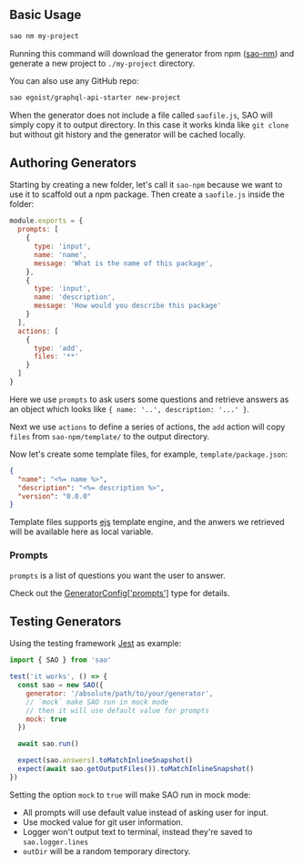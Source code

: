 ## Basic Usage

```bash
sao nm my-project
```

Running this command will download the generator from npm ([sao-nm](npm.im/sao-nm)) and generate a new project to `./my-project` directory.

You can also use any GitHub repo:

```bash
sao egoist/graphql-api-starter new-project
```

When the generator does not include a file called `saofile.js`, SAO will simply copy it to output directory. In this case it works kinda like `git clone` but without git history and the generator will be cached locally.

## Authoring Generators

Starting by creating a new folder, let's call it `sao-npm` because we want to use it to scaffold out a npm package. Then create a `saofile.js` inside the folder:

```js
module.exports = {
  prompts: [
    {
      type: 'input',
      name: 'name',
      message: 'What is the name of this package',
    },
    {
      type: 'input',
      name: 'description',
      message: 'How would you describe this package'
    }
  ],
  actions: [
    {
      type: 'add',
      files: '**'
    }
  ]
}
```

Here we use `prompts` to ask users some questions and retrieve answers as an object which looks like `{ name: '..', description: '...' }`.

Next we use `actions` to define a series of actions, the `add` action will copy `files` from `sao-npm/template/` to the output directory.

Now let's create some template files, for example, `template/package.json`:

```json
{
  "name": "<%= name %>",
  "description": "<%= description %>",
  "version": "0.0.0"
}
```

Template files supports [ejs](https://ejs.co) template engine, and the anwers we retrieved will be available here as local variable.

### Prompts

`prompts` is a list of questions you want the user to answer.

Check out the [GeneratorConfig['prompts']](/typedoc/interfaces/generatorconfig.html#prompts) type for details.

## Testing Generators

Using the testing framework [Jest](https://jestjs.io/) as example:

```js
import { SAO } from 'sao'

test('it works', () => {
  const sao = new SAO({
    generator: '/absolute/path/to/your/generator',
    // `mock` make SAO run in mock mode
    // then it will use default value for prompts
    mock: true
  })

  await sao.run()

  expect(sao.answers).toMatchInlineSnapshot()
  expect(await sao.getOutputFiles()).toMatchInlineSnapshot()
})
```

Setting the option `mock` to `true` will make SAO run in mock mode:

- All prompts will use default value instead of asking user for input.
- Use mocked value for git user information.
- Logger won't output text to terminal, instead they're saved to `sao.logger.lines`
- `outDir` will be a random temporary directory.
